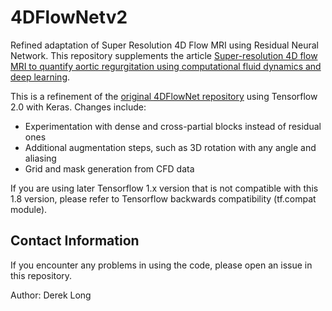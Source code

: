 # 4DFlowNetv2
Refined adaptation of Super Resolution 4D Flow MRI using Residual Neural Network. This repository supplements the article [Super-resolution 4D flow MRI to quantify aortic regurgitation using computational fluid dynamics and deep learning](https://doi.org/10.1007/s10554-023-02815-z).

This is a refinement of the [original 4DFlowNet repository](https://github.com/EdwardFerdian/4DFlowNet) using Tensorflow 2.0 with Keras. Changes include:
* Experimentation with dense and cross-partial blocks instead of residual ones
* Additional augmentation steps, such as 3D rotation with any angle and aliasing
* Grid and mask generation from CFD data 

If you are using later Tensorflow 1.x version that is not compatible with this 1.8 version, please refer to Tensorflow backwards compatibility (tf.compat module). 

## Contact Information

If you encounter any problems in using the code, please open an issue in this repository.

Author: Derek Long
